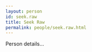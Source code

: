 ```yaml
---
layout: person
id: seek.raw
title: Seek Raw
permalink: people/seek.raw.html
---
```


Person details...